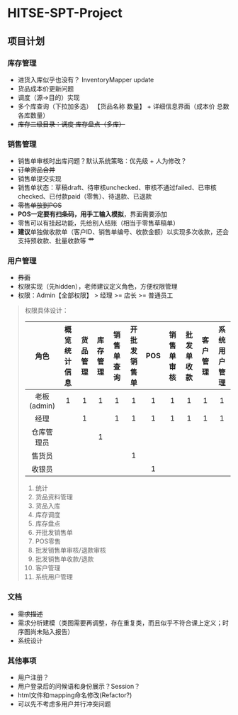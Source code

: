 # HITSE-SPT-Project

## 项目计划

### 库存管理

- 进货入库似乎也没有？ InventoryMapper update
- 货品成本价更新问题
- 调度（源->目的）实现
- 多个库查询（下拉加多选） 【货品名称  数量】 + 详细信息界面（成本价 总数 各库数量）
- ~~库存二级目录：调度 库存盘点（多库）~~

### 销售管理

- 销售单审核时出库问题？默认系统策略：优先级 + 人为修改？
- ~~订单货品合并~~
- 销售单提交实现
- 销售单状态：草稿draft、待审核unchecked、审核不通过failed、已审核checked、已付款paid（零售）、待退款、已退款
- ~~零售单放到POS~~
- **POS一定要有扫条码，用手工输入模拟**，界面需要添加
- 零售可以有挂起功能，先给别人结账（相当于零售草稿单）
- **建议**单独做收款单（客户ID、销售单编号、收款金额）以实现多次收款，还会支持预收款、批量收款等 **艹**

### 用户管理

- ~~界面~~
- 权限实现（先hidden），老师建议定义角色，方便权限管理
- 权限：Admin【全部权限】 > 经理 >= 店长 >= 普通员工

> 权限具体设计：
>
> | 角色 | 概览统计信息 | 货品管理 | 库存管理 | 销售单查询 | 开批发销售单 | POS | 销售单审核 | 批发单收款 | 客户管理 | 系统用户管理 |
> | :--: | :--: | :--: | :--: | :--: | :--: | :--: | :--: | :--: | :--: | :--: |
> | 老板(admin) | 1 | 1 | 1 | 1 | 1 | 1 | 1 | 1 | 1 | 1 |
> | 经理 |       | 1 |       | 1 | 1 | 1 | 1 | 1 | 1 | 1 |
> | 仓库管理员 |       |       | 1 |       |       |       |       |       |  |  |
> | 售货员 |       |       |||1||||  |  |
> | 收银员 | | ||||1|||  |  |
>
> 1. 统计
> 2. 货品资料管理
> 3. 货品入库
> 4. 库存调度
> 5. 库存盘点
> 6. 开批发销售单
> 7. POS零售
> 8. 批发销售单审核/退款审核
> 9. 批发销售单收款/退款
> 10. 客户管理
> 11. 系统用户管理

### 文档

- ~~需求描述~~
- 需求分析建模（类图需要再调整，存在重复类，而且似乎不符合课上定义；时序图尚未贴入报告）
- 系统设计

### 其他事项

- 用户注册？
- 用户登录后的问候语和身份展示？Session？
- html文件和mapping命名修改(Refactor?)
- 可以先不考虑多用户并行冲突问题

